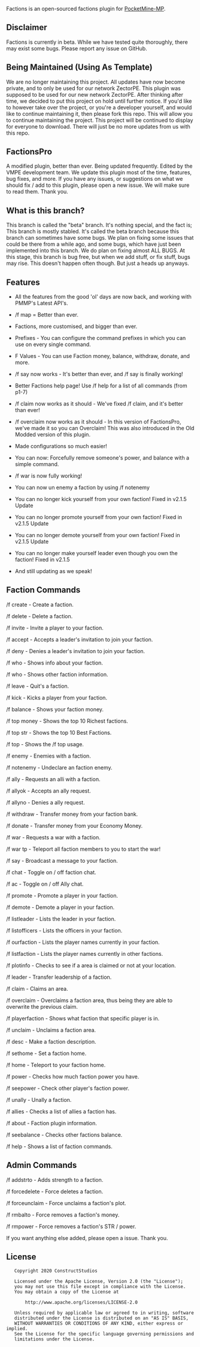 Factions is an open-sourced factions plugin for [PocketMine-MP](https://github.com/pmmp/PocketMine-MP).

## Disclaimer
Factions is currently in beta. While we have tested quite thoroughly, there may exist some bugs. Please report any issue on GitHub.

## Being Maintained (Using As Template)
We are no longer maintaining this project. All updates have now become private, and to only be used for our network ZectorPE.
This plugin was supposed to be used for our new network ZectorPE.
After thinking after time, we decided to put this project on hold until further notice.
If you'd like to however take over the project, or you're a developer yourself, and would like to continue maintaining it, then please fork this repo. This will allow you to continue maintaining the project.
This project will be continued to display for everyone to download. There will just be no more updates from us with this repo.



## FactionsPro
A modified plugin, better than ever. Being updated frequently. Edited by the VMPE development team. We update this plugin most of the time, features, bug fixes, and more. If you have any issues, or suggestions on what we should fix / add to this plugin, please open a new issue. We will make sure to read them. Thank you.

## What is this branch?
This branch is called the "beta" branch. It's nothing special, and the fact is; This branch is mostly stabled. It's called the beta branch because this branch can sometimes have some bugs. We plan on fixing some issues that could be there from a while ago, and some bugs, which have just been implemented into this branch. We do plan on fixing almost ALL BUGS. At this stage, this branch is bug free, but when we add stuff, or fix stuff, bugs may rise. This doesn't happen often though. But just a heads up anyways.

## Features
* All the features from the good 'ol' days are now back, and working with PMMP's Latest API's.

* /f map = Better than ever.

* Factions, more customised, and bigger than ever.

* Prefixes - You can configure the command prefixes in which you can use on every single command.

* F Values - You can use Faction money, balance, withdraw, donate, and more.

* /f say now works - It's better than ever, and /f say is finally working!

* Better Factions help page! Use /f help <page number> for a list of all commands (from p1-7)

* /f claim now works as it should - We've fixed /f claim, and it's better than ever!

* /f overclaim now works as it should - In this version of FactionsPro, we've made it so you can Overclaim! This was also introduced in the Old Modded version of this plugin.

* Made configurations so much easier!

* You can now: Forcefully remove someone's power, and balance with a simple command.

* /f war is now fully working!

* You can now un enemy a faction by using /f notenemy <faction>
  
* You can no longer kick yourself from your own faction! Fixed in v2.1.5 Update

* You can no longer promote yourself from your own faction! Fixed in v2.1.5 Update

* You can no longer demote yourself from your own faction! Fixed in v2.1.5 Update

* You can no longer make yourself leader even though you own the faction! Fixed in v2.1.5

* And still updating as we speak!

## Faction Commands
/f create <faction> - Create a faction.

/f delete - Delete a faction.

/f invite <player> - Invite a player to your faction.

/f accept - Accepts a leader's invitation to join your faction.

/f deny - Denies a leader's invitation to join your faction.

/f who - Shows info about your faction.

/f who <faction> - Shows other faction information.

/f leave - Quit's a faction.

/f kick <player> - Kicks a player from your faction.

/f balance - Shows your faction money.

/f top money - Shows the top 10 Richest factions.

/f top str - Shows the top 10 Best Factions.

/f top - Shows the /f top usage.

/f enemy <faction> - Enemies with a faction.

/f notenemy <faction> - Undeclare an faction enemy.

/f ally <faction> - Requests an alli with a faction.

/f allyok - Accepts an ally request.

/f allyno - Denies a ally request.

/f withdraw <amount> - Transfer money from your faction bank.

/f donate <amount> - Transfer money from your Economy Money.

/f war <faction> - Requests a war with a faction.
  
/f war tp <faction> - Teleport all faction members to you to start the war!

/f say <message> - Broadcast a message to your faction.

/f chat - Toggle on / off faction chat.

/f ac - Toggle on / off Ally chat.

/f promote <player> - Promote a player in your faction.

/f demote <player> - Demote a player in your faction.

/f listleader <faction> - Lists the leader in your faction.

/f listofficers <faction> - Lists the officers in your faction.

/f ourfaction - Lists the player names currently in your faction.

/f listfaction <faction> - Lists the player names currently in other factions.

/f plotinfo - Checks to see if a area is claimed or not at your location.

/f leader <player> - Transfer leadership of a faction.
  
/f claim - Claims an area.

/f overclaim - Overclaims a faction area, thus being they are able to overwrite the previous claim.

/f playerfaction <player> - Shows what faction that specific player is in.

/f unclaim - Unclaims a faction area.

/f desc - Make a faction description.

/f sethome - Set a faction home.

/f home - Teleport to your faction home.

/f power - Checks how much faction power you have.

/f seepower <faction> - Check other player's faction power.

/f unally <faction> - Unally a faction.
  
/f allies <faction> - Checks a list of allies a faction has.
  
/f about - Faction plugin information.

/f seebalance <faction> - Checks other factions balance.
  
/f help - Shows a list of faction commands.
  

## Admin Commands
/f addstrto <faction> <STR> - Adds strength to a faction.

/f forcedelete <faction> - Force deletes a faction.

/f forceunclaim <faction> - Force unclaims a faction's plot.

/f rmbalto <faction> <amount> - Force removes a faction's money.

/f rmpower <faction> <STR> - Force removes a faction's STR / power.

If you want anything else added, please open a issue. Thank you.

## License
```
   Copyright 2020 ConstructStudios

   Licensed under the Apache License, Version 2.0 (the "License");
   you may not use this file except in compliance with the License.
   You may obtain a copy of the License at

       http://www.apache.org/licenses/LICENSE-2.0

   Unless required by applicable law or agreed to in writing, software
   distributed under the License is distributed on an "AS IS" BASIS,
   WITHOUT WARRANTIES OR CONDITIONS OF ANY KIND, either express or implied.
   See the License for the specific language governing permissions and
   limitations under the License.

```

